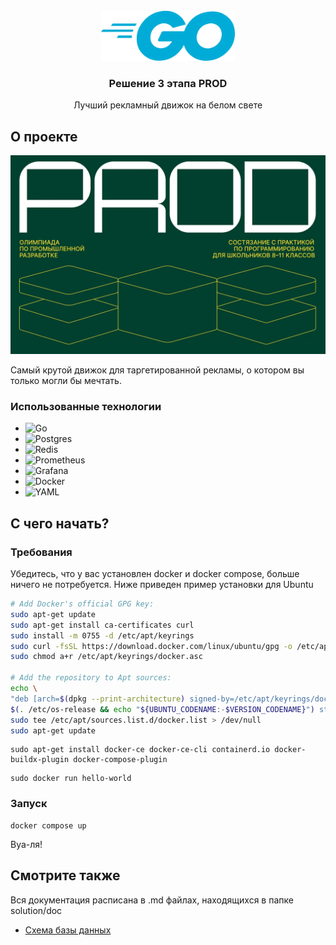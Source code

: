 <br />
<div align="center">
  <a href="https://github.com/github_username/repo_name">
    <img src="img/img.png" alt="Logo" height="80">
  </a>

<h3 align="center">Решение 3 этапа PROD</h3>

  <p align="center">
    Лучший рекламный движок на белом свете
  </p>
</div>



<a id="about_the_project"></a>
## О проекте

![Product Name Screen Shot](img/img_1.png)

Самый крутой движок для таргетированной рекламы, о котором вы только могли бы мечтать.

<a id="built_with"></a>
### Использованные технологии

* ![Go](https://img.shields.io/badge/go-%2300ADD8.svg?style=for-the-badge&logo=go&logoColor=white)
* 	![Postgres](https://img.shields.io/badge/postgres-%23316192.svg?style=for-the-badge&logo=postgresql&logoColor=white)
* 	![Redis](https://img.shields.io/badge/redis-%23DD0031.svg?style=for-the-badge&logo=redis&logoColor=white)
* ![Prometheus](https://img.shields.io/badge/Prometheus-E6522C?style=for-the-badge&logo=Prometheus&logoColor=white)
* ![Grafana](https://img.shields.io/badge/grafana-%23F46800.svg?style=for-the-badge&logo=grafana&logoColor=white)
* ![Docker](https://img.shields.io/badge/docker-%230db7ed.svg?style=for-the-badge&logo=docker&logoColor=white)
* ![YAML](https://img.shields.io/badge/yaml-%23ffffff.svg?style=for-the-badge&logo=yaml&logoColor=151515)



<a id="getting_started"></a>
## С чего начать?

<a id="prerequisites"></a>
### Требования

Убедитесь, что у вас установлен docker и docker compose, больше ничего не потребуется. Ниже приведен пример установки для Ubuntu

  ```sh
# Add Docker's official GPG key:
sudo apt-get update
sudo apt-get install ca-certificates curl
sudo install -m 0755 -d /etc/apt/keyrings
sudo curl -fsSL https://download.docker.com/linux/ubuntu/gpg -o /etc/apt/keyrings/docker.asc
sudo chmod a+r /etc/apt/keyrings/docker.asc

# Add the repository to Apt sources:
echo \
  "deb [arch=$(dpkg --print-architecture) signed-by=/etc/apt/keyrings/docker.asc] https://download.docker.com/linux/ubuntu \
  $(. /etc/os-release && echo "${UBUNTU_CODENAME:-$VERSION_CODENAME}") stable" | \
  sudo tee /etc/apt/sources.list.d/docker.list > /dev/null
sudo apt-get update
  ```

```shell
sudo apt-get install docker-ce docker-ce-cli containerd.io docker-buildx-plugin docker-compose-plugin
```

```shell
sudo docker run hello-world
```

<a id="installation"></a>
### Запуск

```shell
docker compose up
```
Вуа-ля!

<a id="see_also"></a>
## Смотрите также

Вся документация расписана в .md файлах, находящихся в папке solution/doc

* [Схема базы данных](doc/db.md)
